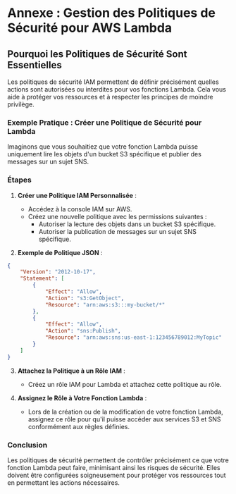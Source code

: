 # Annexe : Gestion des Politiques de Sécurité pour AWS Lambda

## Pourquoi les Politiques de Sécurité Sont Essentielles

Les politiques de sécurité IAM permettent de définir précisément quelles actions sont autorisées ou interdites pour vos fonctions Lambda. Cela vous aide à protéger vos ressources et à respecter les principes de moindre privilège.

### Exemple Pratique : Créer une Politique de Sécurité pour Lambda

Imaginons que vous souhaitiez que votre fonction Lambda puisse uniquement lire les objets d'un bucket S3 spécifique et publier des messages sur un sujet SNS.

### Étapes

1. **Créer une Politique IAM Personnalisée** :
   - Accédez à la console IAM sur AWS.
   - Créez une nouvelle politique avec les permissions suivantes :
     - Autoriser la lecture des objets dans un bucket S3 spécifique.
     - Autoriser la publication de messages sur un sujet SNS spécifique.

2. **Exemple de Politique JSON** :

```json
{
    "Version": "2012-10-17",
    "Statement": [
        {
            "Effect": "Allow",
            "Action": "s3:GetObject",
            "Resource": "arn:aws:s3:::my-bucket/*"
        },
        {
            "Effect": "Allow",
            "Action": "sns:Publish",
            "Resource": "arn:aws:sns:us-east-1:123456789012:MyTopic"
        }
    ]
}
```

3. **Attachez la Politique à un Rôle IAM** :
   - Créez un rôle IAM pour Lambda et attachez cette politique au rôle.

4. **Assignez le Rôle à Votre Fonction Lambda** :
   - Lors de la création ou de la modification de votre fonction Lambda, assignez ce rôle pour qu'il puisse accéder aux services S3 et SNS conformément aux règles définies.

### Conclusion

Les politiques de sécurité permettent de contrôler précisément ce que votre fonction Lambda peut faire, minimisant ainsi les risques de sécurité. Elles doivent être configurées soigneusement pour protéger vos ressources tout en permettant les actions nécessaires.
